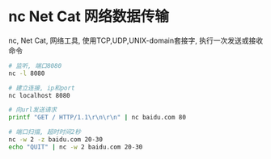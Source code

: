 # nc Net Cat 网络数据传输


nc, Net Cat, 网络工具, 使用TCP,UDP,UNIX-domain套接字, 执行一次发送或接收命令

```bash
# 监听, 端口8080
nc -l 8080

# 建立连接, ip和port
nc localhost 8080

# 向url发送请求
printf "GET / HTTP/1.1\r\n\r\n" | nc baidu.com 80

# 端口扫描, 超时时间2秒
nc -w 2 -z baidu.com 20-30
echo "QUIT" | nc -w 2 baidu.com 20-30
```

